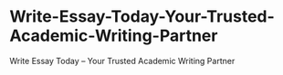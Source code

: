 # Write-Essay-Today-Your-Trusted-Academic-Writing-Partner
Write Essay Today – Your Trusted Academic Writing Partner
